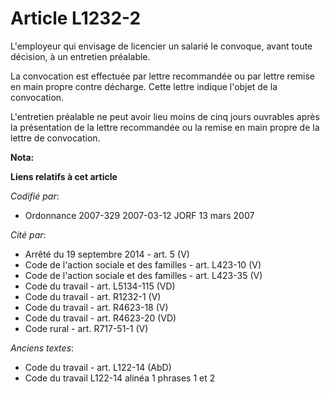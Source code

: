 # Article L1232-2

L'employeur qui envisage de licencier un salarié le convoque, avant toute décision, à un entretien préalable.

La convocation est effectuée par lettre recommandée ou par lettre remise en main propre contre décharge. Cette lettre indique
l'objet de la convocation.

L'entretien préalable ne peut avoir lieu moins de cinq jours ouvrables après la présentation de la lettre recommandée ou la
remise en main propre de la lettre de convocation.

**Nota:**



**Liens relatifs à cet article**

_Codifié par_:

  - Ordonnance 2007-329 2007-03-12 JORF 13 mars 2007

_Cité par_:

  - Arrêté du 19 septembre 2014 - art. 5 (V)
  - Code de l'action sociale et des familles - art. L423-10 (V)
  - Code de l'action sociale et des familles - art. L423-35 (V)
  - Code du travail - art. L5134-115 (VD)
  - Code du travail - art. R1232-1 (V)
  - Code du travail - art. R4623-18 (V)
  - Code du travail - art. R4623-20 (VD)
  - Code rural - art. R717-51-1 (V)

_Anciens textes_:

  - Code du travail - art. L122-14 (AbD)
  - Code du travail L122-14 alinéa 1 phrases 1 et 2
